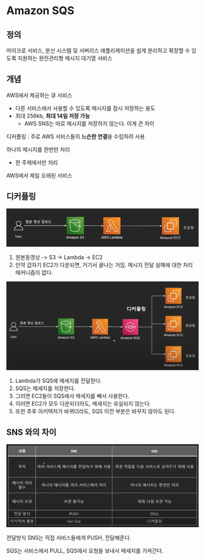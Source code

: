 # Amazon SQS

## 정의
마이크로 서비스, 분산 시스템 및 서버리스 애플리케이션을 쉽게 분리하고 확장할 수 있도록 지원하는 완전관리형 메시지 대기열 서비스

## 개념
AWS에서 제공하는 큐 서비스 

* 다른 서비스에서 사용할 수 있도록 메시지를 잠시 저장하는 용도
* 최대 256kb, **최대 14일 저장 가능**
  * AWS SNS는 따로 메시지를 저장하지 않는다. 이게 큰 차이

디커플링 : 주로 AWS 서비스들의 **느슨한 연결**을 수립하려 사용

하나의 메시지를 한번만 처리
* 한 주체에서만 처리

AWS에서 제일 오래된 서비스

## 디커플링
![awssqs](../../images/AWS/awssqs.png)
1. 원본동영상 -> S3 -> Lambda -> EC2
2. 만약 갑자기 EC2가 다운되면, 거기서 끝나는 거임. 메시지 전달 실패에 대한 처리 매커니즘이 없다.

![awssqs2](../../images/AWS/awssqs2.png)
1. Lambda가 SQS에 메세지를 전달한다.
2. SQS는 메세지를 저장한다.
3. 그러면 EC2들이 SQS에서 메세지를 빼서 사용한다.
4. 이러면 EC2가 모두 다운되더라도, 메세지는 유실되지 않는다.
5. 또한 추후 아키텍처가 바뀌더라도, SQS 이전 부분은 바꾸지 않아도 된다.

## SNS 와의 차이
![snsvssqs](../../images/AWS/snsvssqs.png)

전달방식
SNS는 직접 서비스들에게 PUSH, 전달해준다.

SQS는 서비스에서 PULL, SQS에서 요청을 보내서 메세지를 가져간다.